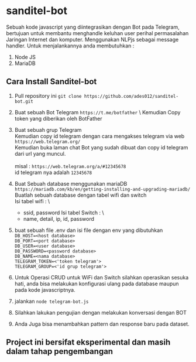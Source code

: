 # sanditel-bot
Sebuah kode javascript yang diintegrasikan dengan Bot pada Telegram, bertujuan untuk membantu menghandle keluhan user perihal permasalahan Jaringan Internet dan komputer.
Menggunakan NLPjs sebagai message handler.
Untuk menjalankannya anda membutuhkan :
1. Node JS
2. MariaDB

## Cara Install Sanditel-bot
1. Pull repository ini `git clone https://github.com/ades012/sanditel-bot.git`
2. Buat sebuah Bot Telegram `https://t.me/botfather` \ 
   Kemudian Copy token yang diberikan oleh BotFather
   
4. Buat sebuah grup Telegram \
   Kemudian copy id telegram dengan cara mengakses telegram via web `https://web.telegram.org/` \
   Kemudian buka laman chat Bot yang sudah dibuat dan copy id telegram dari url yang muncul. \
   \
   misal : `https://web.telegram.org/a/#12345678` \
   id telegram nya adalah `12345678`
   
5. Buat Sebuah database menggunakan mariaDB \
    `https://mariadb.com/kb/en/getting-installing-and-upgrading-mariadb/ ` \
   Buatlah sebuah database dengan tabel wifi dan switch \
   Isi tabel wifi : \
     - ssid, password
   Isi tabel Switch : \
     - name, detail, ip, id, password
7. buat sebuah file .env dan isi file dengan env yang dibutuhkan \
   `DB_HOST=<host database>` \
   `DB_PORT=<port database>` \
   `DB_USER=<user database>` \
   `DB_PASSWORD=<password database>` \
   `DB_NAME=<nama database>` \
   `TELEGRAM_TOKEN=<'token telegram'>` \
   `TELEGRAM_GROUP=<'id grup telegram'>`
8. Untuk Operasi CRUD untuk WiFi dan Switch silahkan operasikan sesuka hati, anda bisa melakukan konfigurasi ulang pada database maupun pada kode javascriptnya.

9. jalankan `node telegram-bot.js`
10. Silahkan lakukan pengujian dengan melakukan konversasi dengan BOT
11. Anda Juga bisa menambahkan pattern dan response baru pada dataset.


## Project ini bersifat eksperimental dan masih dalam tahap pengembangan ##
